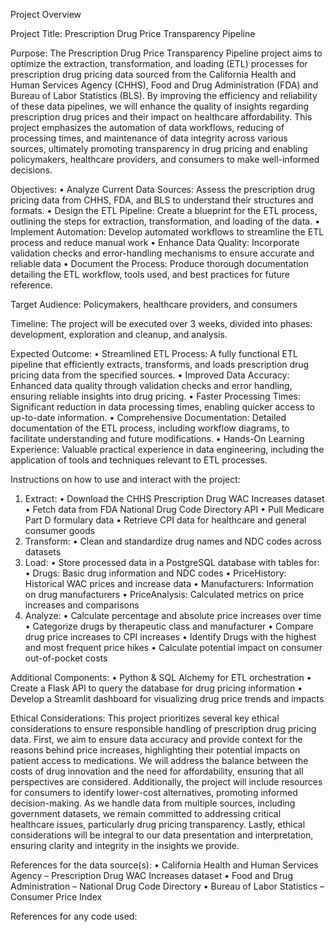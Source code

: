 Project Overview

Project Title:  Prescription Drug Price Transparency Pipeline

Purpose:
The Prescription Drug Price Transparency Pipeline project aims to optimize the extraction, transformation, and loading (ETL) processes for prescription drug pricing data sourced from the California Health and Human Services Agency (CHHS), Food and Drug Administration (FDA) and Bureau of Labor Statistics (BLS).  By improving the efficiency and reliability of these data pipelines, we will enhance the quality of insights regarding prescription drug prices and their impact on healthcare affordability.  This project emphasizes the automation of data workflows, reducing of processing times, and maintenance of data integrity across various sources, ultimately promoting transparency in drug pricing and enabling policymakers, healthcare providers, and consumers to make well-informed decisions.

Objectives:
        • Analyze Current Data Sources: Assess the prescription drug pricing data from CHHS, FDA, and BLS to understand their structures and formats.
        • Design the ETL Pipeline: Create a blueprint for the ETL process, outlining the steps for extraction, transformation, and loading of the data.
        • Implement Automation: Develop automated workflows to streamline the ETL process and reduce manual work
        • Enhance Data Quality: Incorporate validation checks and error-handling mechanisms to ensure accurate and reliable data
        • Document the Process: Produce thorough documentation detailing the ETL workflow, tools used, and best practices for future reference.

Target Audience:
Policymakers, healthcare providers, and consumers

Timeline:
The project will be executed over 3 weeks, divided into phases: development, exploration and cleanup, and analysis.

Expected Outcome:
        • Streamlined ETL Process:  A fully functional ETL pipeline that efficiently extracts, transforms, and loads prescription drug pricing data from the specified sources.
        • Improved Data Accuracy: Enhanced data quality through validation checks and error handling, ensuring reliable insights into drug pricing.
        • Faster Processing Times: Significant reduction in data processing times, enabling quicker access to up-to-date information.
        • Comprehensive Documentation: Detailed documentation of the ETL process, including workflow diagrams, to facilitate understanding and future modifications.
        • Hands-On Learning Experience: Valuable practical experience in data engineering, including the application of tools and techniques relevant to ETL processes.

Instructions on how to use and interact with the project:
1. Extract:
        • Download the CHHS Prescription Drug WAC Increases dataset
        • Fetch data from FDA National Drug Code Directory API
        • Pull Medicare Part D formulary data
        • Retrieve CPI data for healthcare and general consumer goods
2. Transform:
        • Clean and standardize drug names and NDC codes across datasets
3. Load:
        • Store processed data in a PostgreSQL database with tables for:
                • Drugs: Basic drug information and NDC codes
                • PriceHistory: Historical WAC prices and increase data
                • Manufacturers: Information on drug manufacturers
                • PriceAnalysis: Calculated metrics on price increases and comparisons
4. Analyze:
        • Calculate percentage and absolute price increases over time
        • Categorize drugs by therapeutic class and manufacturer
        • Compare drug price increases to CPI increases
        • Identify Drugs with the highest and most frequent price hikes
        • Calculate potential impact on consumer out-of-pocket costs


Additional Components:
        • Python & SQL Alchemy for ETL orchestration
        • Create a Flask API to query the database for drug pricing information
        • Develop a Streamlit dashboard for visualizing drug price trends and impacts

Ethical Considerations:
This project prioritizes several key ethical considerations to ensure responsible handling of prescription drug pricing data. First, we aim to ensure data accuracy and provide context for the reasons behind price increases, highlighting their potential impacts on patient access to medications. We will address the balance between the costs of drug innovation and the need for affordability, ensuring that all perspectives are considered. Additionally, the project will include resources for consumers to identify lower-cost alternatives, promoting informed decision-making. As we handle data from multiple sources, including government datasets, we remain committed to addressing critical healthcare issues, particularly drug pricing transparency. Lastly, ethical considerations will be integral to our data presentation and interpretation, ensuring clarity and integrity in the insights we provide.


References for the data source(s):
        • California Health and Human Services Agency – Prescription Drug WAC Increases dataset
        • Food and Drug Administration – National Drug Code Directory 
        • Bureau of Labor Statistics – Consumer Price Index

References for any code used:
